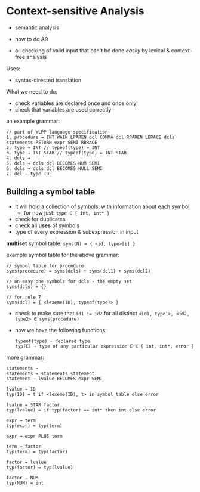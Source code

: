 # Context-sensitive Analysis

- semantic analysis
- how to do A9

- all checking of valid input that can't be done _easily_ by lexical & context-free analysis

Uses:

- syntax-directed translation

What we need to do:

- check variables are declared once and once only
- check that variables are used correctly

an example grammar:

```
// part of WLPP language specification
1. procedure → INT WAIN LPAREN dcl COMMA dcl RPAREN LBRACE dcls statements RETURN expr SEMI RBRACE 
2. type → INT // typeof(type) = INT
3. type → INT STAR // typeof(type) = INT STAR
4. dcls → 
5. dcls → dcls dcl BECOMES NUM SEMI
6. dcls → dcls dcl BECOMES NULL SEMI
7. dcl → type ID
```

## Building a symbol table
- it will hold a collection of symbols, with information about each symbol
  - for now just: `type ∈ { int, int* }`
- check for duplicates
- check all __uses__ of symbols
- type of every expression & subexpression in input

__multiset__ symbol table: `syms(N) = { <id, type>[i] }`

example symbol table for the above grammar:

```
// symbol table for procedure
syms(procedure) = syms(dcls) + syms(dcl1) + syms(dcl2)

// an easy one symbols for dcls - the empty set
syms(dcls) = {}

// for rule 7
syms(dcl) = { <lexeme(ID), typeof(type)> }
```

- check to make sure that `id1 != id2` for all distinct `<id1, type1>, <id2, type2> ∈ syms(procedure)`
- now we have the following functions:
  
  ```
  typeof(type) - declared type
  typ(E) - type of any particular expression E ∈ { int, int*, error }
  ```

more grammar:

```
statements →
statements → statements statement  
statement → lvalue BECOMES expr SEMI

lvalue → ID
typ(ID) = t if <lexeme(ID), t> in symbol_table else error

lvalue → STAR factor
typ(lvalue) = if typ(factor) == int* then int else error

expr → term
typ(expr) = typ(term)

expr → expr PLUS term

term → factor
typ(term) = typ(factor)

factor → lvalue
typ(factor) = typ(lvalue)

factor → NUM
typ(NUM) = int
```